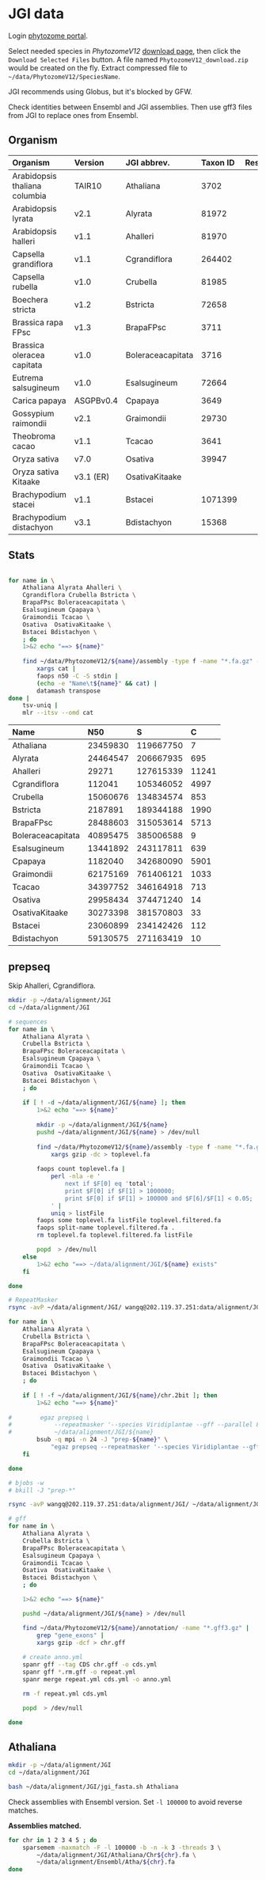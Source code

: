 # JGI data

Login [phytozome portal](https://phytozome.jgi.doe.gov/pz/portal.html).

Select needed species in *PhytozomeV12*
[download page](http://genome.jgi.doe.gov/pages/dynamicOrganismDownload.jsf?organism=PhytozomeV12),
then click the `Download Selected Files` button. A file named `PhytozomeV12_download.zip` would be
created on the fly. Extract compressed file to `~/data/PhytozomeV12/SpeciesName`.

JGI recommends using Globus, but it's blocked by GFW.

Check identities between Ensembl and JGI assemblies. Then use gff3 files from JGI to replace ones
from Ensembl.

## Organism

| Organism                      | Version   | JGI abbrev.       | Taxon ID | Restricted |
|:------------------------------|:----------|:------------------|:---------|:----------:|
| Arabidopsis thaliana columbia | TAIR10    | Athaliana         | 3702     |            |
| Arabidopsis lyrata            | v2.1      | Alyrata           | 81972    |            |
| Arabidopsis halleri           | v1.1      | Ahalleri          | 81970    |     o      |
| Capsella grandiflora          | v1.1      | Cgrandiflora      | 264402   |            |
| Capsella rubella              | v1.0      | Crubella          | 81985    |            |
| Boechera stricta              | v1.2      | Bstricta          | 72658    |            |
| Brassica rapa FPsc            | v1.3      | BrapaFPsc         | 3711     |     o      |
| Brassica oleracea capitata    | v1.0      | Boleraceacapitata | 3716     |            |
| Eutrema salsugineum           | v1.0      | Esalsugineum      | 72664    |            |
| Carica papaya                 | ASGPBv0.4 | Cpapaya           | 3649     |            |
| Gossypium raimondii           | v2.1      | Graimondii        | 29730    |            |
| Theobroma cacao               | v1.1      | Tcacao            | 3641     |            |
| Oryza sativa                  | v7.0      | Osativa           | 39947    |            |
| Oryza sativa Kitaake          | v3.1 (ER) | OsativaKitaake    |          |            |
| Brachypodium stacei           | v1.1      | Bstacei           | 1071399  |            |
| Brachypodium distachyon       | v3.1      | Bdistachyon       | 15368    |            |

## Stats

```bash

for name in \
    Athaliana Alyrata Ahalleri \
    Cgrandiflora Crubella Bstricta \
    BrapaFPsc Boleraceacapitata \
    Esalsugineum Cpapaya \
    Graimondii Tcacao \
    Osativa  OsativaKitaake \
    Bstacei Bdistachyon \
    ; do
    1>&2 echo "==> ${name}"
    
    find ~/data/PhytozomeV12/${name}/assembly -type f -name "*.fa.gz" -not -name "*masked*" |
        xargs cat |
        faops n50 -C -S stdin |
        (echo -e "Name\t${name}" && cat) |
        datamash transpose
done |
    tsv-uniq |
    mlr --itsv --omd cat

```

| Name              | N50      | S         | C     |
|:------------------|:---------|:----------|:------|
| Athaliana         | 23459830 | 119667750 | 7     |
| Alyrata           | 24464547 | 206667935 | 695   |
| Ahalleri          | 29271    | 127615339 | 11241 |
| Cgrandiflora      | 112041   | 105346052 | 4997  |
| Crubella          | 15060676 | 134834574 | 853   |
| Bstricta          | 2187891  | 189344188 | 1990  |
| BrapaFPsc         | 28488603 | 315053614 | 5713  |
| Boleraceacapitata | 40895475 | 385006588 | 9     |
| Esalsugineum      | 13441892 | 243117811 | 639   |
| Cpapaya           | 1182040  | 342680090 | 5901  |
| Graimondii        | 62175169 | 761406121 | 1033  |
| Tcacao            | 34397752 | 346164918 | 713   |
| Osativa           | 29958434 | 374471240 | 14    |
| OsativaKitaake    | 30273398 | 381570803 | 33    |
| Bstacei           | 23060899 | 234142426 | 112   |
| Bdistachyon       | 59130575 | 271163419 | 10    |

## prepseq

Skip Ahalleri, Cgrandiflora.

```bash
mkdir -p ~/data/alignment/JGI
cd ~/data/alignment/JGI

# sequences
for name in \
    Athaliana Alyrata \
    Crubella Bstricta \
    BrapaFPsc Boleraceacapitata \
    Esalsugineum Cpapaya \
    Graimondii Tcacao \
    Osativa  OsativaKitaake \
    Bstacei Bdistachyon \
    ; do
    
    if [ ! -d ~/data/alignment/JGI/${name} ]; then
        1>&2 echo "==> ${name}"
    
        mkdir -p ~/data/alignment/JGI/${name}
        pushd ~/data/alignment/JGI/${name} > /dev/null
        
        find ~/data/PhytozomeV12/${name}/assembly -type f -name "*.fa.gz" -not -name "*masked*" |
            xargs gzip -dc > toplevel.fa
        
        faops count toplevel.fa |
            perl -nla -e '
                next if $F[0] eq 'total';
                print $F[0] if $F[1] > 1000000;
                print $F[0] if $F[1] > 100000 and $F[6]/$F[1] < 0.05;
            ' |
            uniq > listFile
        faops some toplevel.fa listFile toplevel.filtered.fa
        faops split-name toplevel.filtered.fa .
        rm toplevel.fa toplevel.filtered.fa listFile

        popd  > /dev/null
    else
        1>&2 echo "==> ~/data/alignment/JGI/${name} exists"
    fi

done

# RepeatMasker
rsync -avP ~/data/alignment/JGI/ wangq@202.119.37.251:data/alignment/JGI

for name in \
    Athaliana Alyrata \
    Crubella Bstricta \
    BrapaFPsc Boleraceacapitata \
    Esalsugineum Cpapaya \
    Graimondii Tcacao \
    Osativa  OsativaKitaake \
    Bstacei Bdistachyon \
    ; do
    
    if [ ! -f ~/data/alignment/JGI/${name}/chr.2bit ]; then
        1>&2 echo "==> ${name}"
    
#        egaz prepseq \
#            --repeatmasker '--species Viridiplantae --gff --parallel 8' -v \
#            ~/data/alignment/JGI/${name}
        bsub -q mpi -n 24 -J "prep-${name}" \
            "egaz prepseq --repeatmasker '--species Viridiplantae --gff --parallel 24' -v ~/data/alignment/JGI/${name}"
    fi

done

# bjobs -w
# bkill -J "prep-*"

rsync -avP wangq@202.119.37.251:data/alignment/JGI/ ~/data/alignment/JGI

# gff
for name in \
    Athaliana Alyrata \
    Crubella Bstricta \
    BrapaFPsc Boleraceacapitata \
    Esalsugineum Cpapaya \
    Graimondii Tcacao \
    Osativa  OsativaKitaake \
    Bstacei Bdistachyon \
    ; do

    1>&2 echo "==> ${name}"

    pushd ~/data/alignment/JGI/${name} > /dev/null

    find ~/data/PhytozomeV12/${name}/annotation/ -name "*.gff3.gz" |
        grep "gene_exons" |
        xargs gzip -dcf > chr.gff
    
    # create anno.yml
    spanr gff --tag CDS chr.gff -o cds.yml
    spanr gff *.rm.gff -o repeat.yml
    spanr merge repeat.yml cds.yml -o anno.yml

    rm -f repeat.yml cds.yml

    popd  > /dev/null

done

```


## Athaliana

```bash
mkdir -p ~/data/alignment/JGI
cd ~/data/alignment/JGI

bash ~/data/alignment/JGI/jgi_fasta.sh Athaliana
```

Check assemblies with Ensembl version. Set `-l 100000` to avoid reverse matches.

**Assemblies matched.**

```bash
for chr in 1 2 3 4 5 ; do
    sparsemem -maxmatch -F -l 100000 -b -n -k 3 -threads 3 \
        ~/data/alignment/JGI/Athaliana/Chr${chr}.fa \
        ~/data/alignment/Ensembl/Atha/${chr}.fa
done

```

